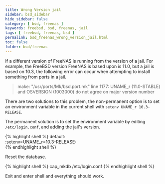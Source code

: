 ```yaml
---
title: Wrong Version jail
sidebar: bsd_sidebar
hide_sidebar: false
category: [ bsd, freenas ]
keywords: freebsd, bsd, freenas, jail
tags: [ freebsd, freenas, bsd ]
permalink: bsd_freenas_wrong_version_jail.html
toc: false
folder: bsd/freenas
---
```


If a different version of FreeNAS is running from the version of a jail. For example, the FreeBSD version FreeNAS is based upon is 11.0, but a jail is based on 10.3, the following error can occur when attempting to install something from ports in a jail.

> make: "/usr/ports/Mk/bsd.port.mk" line 1177: UNAME_r (11.0-STABLE) and OSVERSION (1003000) do not agree on major version number

There are two solutions to this problem, the non-permanent option is to set an environment variable in the current shell with ```setenv UNAME_r 10.3-RELEASE```.

The permanent solution is to set the environment variable by editing ```/etc/login.conf```, and adding the jail's version.

{% highlight shell %}
default:\
:setenv=UNAME_r=10.3-RELEASE:\
{% endhighlight shell %}

Reset the database.

{% highlight shell %}
cap_mkdb /etc/login.conf
{% endhighlight shell %}

Exit and enter shell and everything should work.
